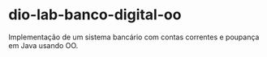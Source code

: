 # dio-lab-banco-digital-oo
Implementação de um sistema bancário com contas correntes e poupança em Java usando OO.
